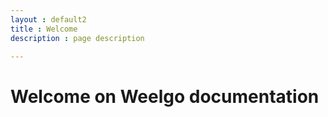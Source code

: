 ```yaml
---
layout : default2
title : Welcome
description : page description

---
```


# Welcome on Weelgo documentation
